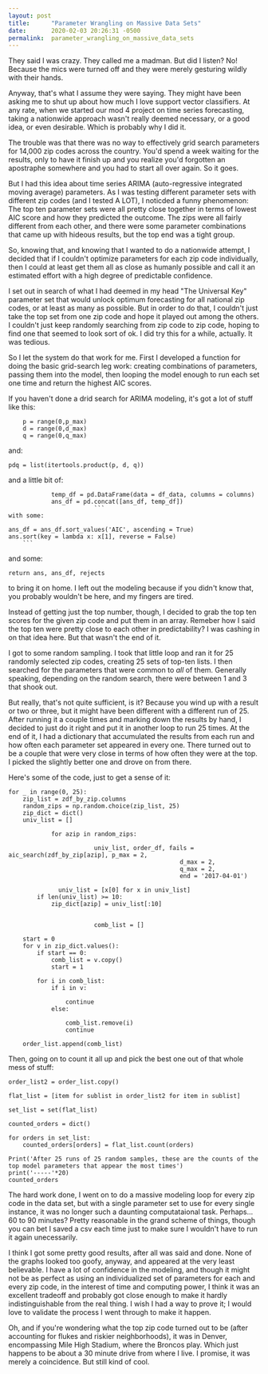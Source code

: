 ```yaml
---
layout: post
title:      "Parameter Wrangling on Massive Data Sets"
date:       2020-02-03 20:26:31 -0500
permalink:  parameter_wrangling_on_massive_data_sets
---
```



They said I was crazy. They called me a madman. But did I listen? No! Because the mics were turned off and they were merely gesturing wildly with their hands.

Anyway, that's what I assume they were saying. They might have been asking me to shut up about how much I love support vector classifiers. At any rate, when we started our mod 4 project on time series forecasting, taking a nationwide approach wasn't really deemed necessary, or a good idea, or even desirable. Which is probably why I did it.

The trouble was that there was no way to effectively grid search parameters for 14,000 zip codes across the country. You'd spend a week waiting for the results, only to have it finish up and you realize you'd forgotten an apostraphe somewhere and you had to start all over again. So it goes.

But I had this idea about time series ARIMA (auto-regressive integrated moving average) parameters. As I was testing different parameter sets with different zip codes (and I tested A LOT), I noticded a funny phenomenon: The top ten parameter sets were all pretty close together in terms of lowest AIC score and how they predicted the outcome. The zips were all fairly different from each other, and there were some parameter combinations that came up with hideous results, but the top end was a tight group. 

So, knowing that, and knowing that I wanted to do a nationwide attempt, I decided that if I couldn't optimize parameters for each zip code individually, then I could at least get them all as close as humanly possible and call it an estimated effort with a high degree of predictable confidence. 

I set out in search of what I had deemed in my head "The Universal Key" parameter set that would unlock optimum forecasting for all national zip codes, or at least as many as possible. But in order to do that, I couldn't just take the top set from one zip code and hope it played out among the others. I couldn't just keep randomly searching from zip code to zip code, hoping to find one that seemed to look sort of ok. I did try this for a while, actually. It was tedious.

So I let the system do that work for me. First I developed a function for doing the basic grid-search leg work: creating combinations of parameters, passing them into the model, then looping the model enough to run each set one time and return the highest AIC scores.

If you haven't done a drid search for ARIMA modeling, it's got a lot of stuff like this:

```
    p = range(0,p_max)
    d = range(0,d_max)
    q = range(0,q_max)
```		
and:

`pdq = list(itertools.product(p, d, q))`

and a little bit of:

```
            temp_df = pd.DataFrame(data = df_data, columns = columns)
            ans_df = pd.concat([ans_df, temp_df])
						```
with some:
```
    ans_df = ans_df.sort_values('AIC', ascending = True)
    ans.sort(key = lambda x: x[1], reverse = False)
		```
and some:

`return ans, ans_df, rejects`

to bring it on home. I left out the modeling because if you didn't know that, you probably wouldn't be here, and my fingers are tired.

Instead of getting just the top number, though, I decided to grab the top ten scores for the given zip code and put them in an array. Remeber how I said the top ten were pretty close to each other in predictability? I was cashing in on that idea here. But that wasn't the end of it.

I got to some random sampling. I took that little loop and ran it for 25 randomly selected zip codes, creating 25 sets of top-ten lists. I then searched for the parameters that were common to *all* of them. Generally speaking, depending on the random search, there were between 1 and 3 that shook out. 

But really, that's not quite sufficient, is it? Because you wind up with a result or two or three, but it might have been different with a different run of 25. After running it a couple times and marking down the results by hand, I decided to just do it right and put it in another loop to run 25 times. At the end of it, I had a dictionary that accumulated the results from each run and how often each parameter set appeared in every one. There turned out to be a couple that were very close in terms of how often they were at the top. I picked the slightly better one and drove on from there. 

Here's some of the code, just to get a sense of it:
```
for _ in range(0, 25):
    zip_list = zdf_by_zip.columns
    random_zips = np.random.choice(zip_list, 25)
    zip_dict = dict()
    univ_list = []
		
		    for azip in random_zips: 
				
				        univ_list, order_df, fails = aic_search(zdf_by_zip[azip], p_max = 2,
                                                d_max = 2,  
                                                q_max = 2,
                                                end = '2017-04-01')
																								
			  univ_list = [x[0] for x in univ_list]
        if len(univ_list) >= 10:
            zip_dict[azip] = univ_list[:10]
						
						
					    comb_list = []
    
    start = 0
    for v in zip_dict.values():
        if start == 0:
            comb_list = v.copy()
            start = 1

        for i in comb_list:
            if i in v:

                continue
            else:

                comb_list.remove(i)
                continue

    order_list.append(comb_list)
```

Then, going on to count it all up and pick the best one out of that whole mess of stuff:

```
order_list2 = order_list.copy()

flat_list = [item for sublist in order_list2 for item in sublist]

set_list = set(flat_list)

counted_orders = dict()

for orders in set_list:
    counted_orders[orders] = flat_list.count(orders)

Print('After 25 runs of 25 random samples, these are the counts of the top model parameters that appear the most times')
print('-----'*20)
counted_orders
```

The hard work done, I went on to do a massive modeling loop for every zip code in the data set, but with a single parameter set to use for every single instance, it was no longer such a daunting computataional task. Perhaps... 60 to 90 minutes? Pretty reasonable in the grand scheme of things, though you can bet I saved a csv each time just to make sure I wouldn't have to run it again unecessarily.

I think I got some pretty good results, after all was said and done. None of the  graphs looked too goofy, anyway, and appeared at the very least believable. I have a lot of confidence in the modeling, and though it might not be as perfect as using an individualized set of parameters for each and every zip code, in the interest of time and computing power, I think it was an excellent tradeoff and probably got close enough to make it hardly indistinguishable from the real thing. I wish I had a way to prove it; I would love to validate the process I went through to make it happen.

Oh, and if you're wondering what the top zip code turned out to be (after accounting for flukes and riskier neighborhoods), it was in Denver, encompassing Mile High Stadium, where the Broncos play. Which just happens to  be about a 30 minute drive from where I live. I promise, it was merely a coincidence. But still kind of cool.


